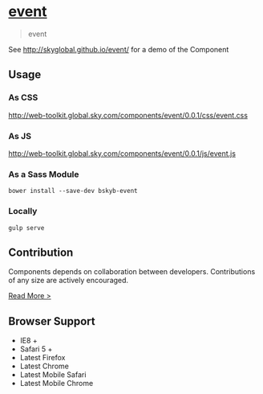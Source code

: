 [event](http://skyglobal.github.io/event/) 
========================

> event

See http://skyglobal.github.io/event/ for a demo of the Component

## Usage

### As CSS

http://web-toolkit.global.sky.com/components/event/0.0.1/css/event.css

### As JS

http://web-toolkit.global.sky.com/components/event/0.0.1/js/event.js

### As a Sass Module

`bower install --save-dev bskyb-event`

### Locally

`gulp serve`

## Contribution

Components depends on collaboration between developers. Contributions of any size are actively encouraged.

[Read More >](CONTRIBUTING.md)

## Browser Support

 * IE8 +
 * Safari 5 +
 * Latest Firefox
 * Latest Chrome
 * Latest Mobile Safari
 * Latest Mobile Chrome